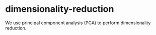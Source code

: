 # dimensionality-reduction
We use principal component analysis (PCA) to perform dimensionality reduction.
